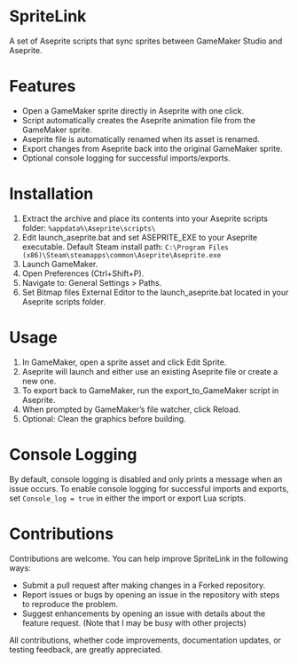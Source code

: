 SpriteLink
===========

A set of Aseprite scripts that sync sprites between GameMaker Studio and Aseprite.

# Features
- Open a GameMaker sprite directly in Aseprite with one click.
- Script automatically creates the Aseprite animation file from the GameMaker sprite.
- Aseprite file is automatically renamed when its asset is renamed.
- Export changes from Aseprite back into the original GameMaker sprite.
- Optional console logging for successful imports/exports.

# Installation
1. Extract the archive and place its contents into your Aseprite scripts folder:
`%appdata%\Aseprite\scripts\`
1. Edit launch_aseprite.bat and set ASEPRITE_EXE to your Aseprite executable.
Default Steam install path:
`C:\Program Files (x86)\Steam\steamapps\common\Aseprite\Aseprite.exe`
1. Launch GameMaker.
1. Open Preferences (Ctrl+Shift+P).
1. Navigate to: General Settings > Paths.
1. Set Bitmap files External Editor to the launch_aseprite.bat located in your Aseprite scripts folder.

# Usage
1. In GameMaker, open a sprite asset and click Edit Sprite.
1. Aseprite will launch and either use an existing Aseprite file or create a new one.
1. To export back to GameMaker, run the export_to_GameMaker script in Aseprite.
1. When prompted by GameMaker’s file watcher, click Reload.
1. Optional: Clean the graphics before building.

# Console Logging
By default, console logging is disabled and only prints a message when an issue occurs.
To enable console logging for successful imports and exports, set `Console_log = true` in either the import or export Lua scripts.

# Contributions
Contributions are welcome. You can help improve SpriteLink in the following ways:
- Submit a pull request after making changes in a Forked repository.
- Report issues or bugs by opening an issue in the repository with steps to reproduce the problem.
- Suggest enhancements by opening an issue with details about the feature request. (Note that I may be busy with other projects)

All contributions, whether code improvements, documentation updates, or testing feedback, are greatly appreciated.
